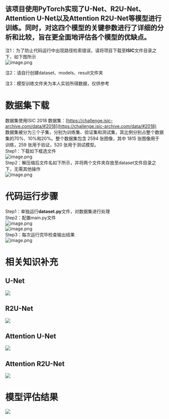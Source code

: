 
<a name="JwUPt"></a>
## 该项目使用PyTorch实现了U-Net、R2U-Net、Attention U-Net以及Attention R2U-Net等模型进行训练。同时，对这四个模型的关键参数进行了详细的分析和比较，旨在更全面地评估各个模型的优缺点。
注1：为了防止代码运行中出现路径检索错误，请将项目下载至**ISIC**文件目录之下，如下图所示<br />![image.png](https://cdn.nlark.com/yuque/0/2024/png/21820237/1706884484205-ea376c7b-8bab-4ca4-891d-96fc7500d427.png#averageHue=%23fbf9f8&clientId=uffba3bf4-4186-4&from=paste&height=375&id=ud933ff88&originHeight=540&originWidth=818&originalType=binary&ratio=1.25&rotation=0&showTitle=false&size=61230&status=done&style=none&taskId=uadb96c6c-0387-47f9-82f8-be3082e2b07&title=&width=567.4000244140625)

注2：请自行创建dataset、models、result文件夹

注3：模型训练文件夹为本人实验所得数据，仅供参考

<a name="mufJU"></a>
# 数据集下载
数据集使用ISIC 2018 数据集：[https://challenge.isic-archive.com/data/#2018](https://challenge.isic-archive.com/data/#2018)<br />数据集被分为三个子集，分别为训练集、验证集和测试集，其比例分别占整个数据集的70%、10%和20%。整个数据集包含 2594 张图像，其中 1815 张图像用于训练，259 张用于验证，520 张用于测试模型。<br />Step1：下载如下框选文件<br />![image.png](https://cdn.nlark.com/yuque/0/2024/png/21820237/1706882998279-b095698c-6fad-4141-8872-ec8581e30fc2.png#averageHue=%23fbfaf9&clientId=uffba3bf4-4186-4&from=paste&height=205&id=u74c32ede&originHeight=537&originWidth=1620&originalType=binary&ratio=1.25&rotation=0&showTitle=false&size=113273&status=done&style=none&taskId=ua4ce2aa6-9acd-4e4a-9d26-198116592b1&title=&width=617.4000244140625)<br />Step2：解压缩后文件名如下所示，并将两个文件夹存放至dataset文件目录之下，无需其他操作<br />![image.png](https://cdn.nlark.com/yuque/0/2024/png/21820237/1706883240550-808fd460-9b0f-4044-9646-776c6acc7336.png#averageHue=%23fbf9f7&clientId=uffba3bf4-4186-4&from=paste&height=56&id=u84a35588&originHeight=70&originWidth=843&originalType=binary&ratio=1.25&rotation=0&showTitle=false&size=8135&status=done&style=none&taskId=u8c38396c-ef35-4408-88ee-71933b9dcd2&title=&width=674.4)

<a name="RNN0Y"></a>
# 代码运行步骤
Step1：单独运行**dataset.py**文件，对数据集进行处理<br />Step2：配置main.py文件<br />![image.png](https://cdn.nlark.com/yuque/0/2024/png/21820237/1706885131681-b7b21e39-c310-4025-a19a-f422b40afac5.png#averageHue=%23fcf8f7&clientId=uffba3bf4-4186-4&from=paste&height=427&id=u62ea1e1e&originHeight=534&originWidth=1078&originalType=binary&ratio=1.25&rotation=0&showTitle=false&size=73617&status=done&style=none&taskId=uf597efb0-e5d1-4f1d-ad93-b1a258cf65a&title=&width=862.4)<br />![image.png](https://cdn.nlark.com/yuque/0/2024/png/21820237/1706885261905-27164510-7d16-46ff-85c1-8e240d3d000c.png#averageHue=%23f9f6f5&clientId=uffba3bf4-4186-4&from=paste&height=383&id=u4feee0e5&originHeight=479&originWidth=1146&originalType=binary&ratio=1.25&rotation=0&showTitle=false&size=88746&status=done&style=none&taskId=u89edc979-e4ee-460d-9252-d87374fbcad&title=&width=916.8)<br />Step3：每次运行完毕检查输出结果<br />![image.png](https://cdn.nlark.com/yuque/0/2024/png/21820237/1706885337722-733e8880-fd63-4070-b5b3-c21b5d15886c.png#averageHue=%23fbf4f3&clientId=uffba3bf4-4186-4&from=paste&height=418&id=Fl6EB&originHeight=522&originWidth=794&originalType=binary&ratio=1.25&rotation=0&showTitle=false&size=58280&status=done&style=none&taskId=uecc18f01-0aa3-4a1c-8b1a-c405c99b20f&title=&width=635.2)
<a name="JZFTf"></a>
# 相关知识补充
<a name="ZEz8B"></a>
## U-Net
[![](https://github.com/LeeJunHyun/Image_Segmentation/raw/master/img/U-Net.png#from=url&id=iZhyF&originHeight=278&originWidth=418&originalType=binary&ratio=1.25&rotation=0&showTitle=false&status=done&style=none&title=)](https://github.com/LeeJunHyun/Image_Segmentation/blob/master/img/U-Net.png)
<a name="x47WV"></a>
## R2U-Net
[![](https://github.com/LeeJunHyun/Image_Segmentation/raw/master/img/R2U-Net.png#from=url&id=dbA4K&originHeight=335&originWidth=960&originalType=binary&ratio=1.25&rotation=0&showTitle=false&status=done&style=none&title=)](https://github.com/LeeJunHyun/Image_Segmentation/blob/master/img/R2U-Net.png)
<a name="A9ipX"></a>
## Attention U-Net
[![](https://github.com/LeeJunHyun/Image_Segmentation/raw/master/img/AttU-Net.png#from=url&id=nUv0K&originHeight=822&originWidth=1272&originalType=binary&ratio=1.25&rotation=0&showTitle=false&status=done&style=none&title=)](https://github.com/LeeJunHyun/Image_Segmentation/blob/master/img/AttU-Net.png)
<a name="FfbkN"></a>
## Attention R2U-Net
[![](https://github.com/LeeJunHyun/Image_Segmentation/raw/master/img/AttR2U-Net.png#from=url&id=lqcCP&originHeight=522&originWidth=1500&originalType=binary&ratio=1.25&rotation=0&showTitle=false&status=done&style=none&title=)](https://github.com/LeeJunHyun/Image_Segmentation/blob/master/img/AttR2U-Net.png)
<a name="f1yW3"></a>
# 模型评估结果
[![](https://github.com/LeeJunHyun/Image_Segmentation/raw/master/img/Evaluation.png#from=url&id=toXKM&originHeight=673&originWidth=1670&originalType=binary&ratio=1.25&rotation=0&showTitle=false&status=done&style=none&title=)](https://github.com/LeeJunHyun/Image_Segmentation/blob/master/img/Evaluation.png)
